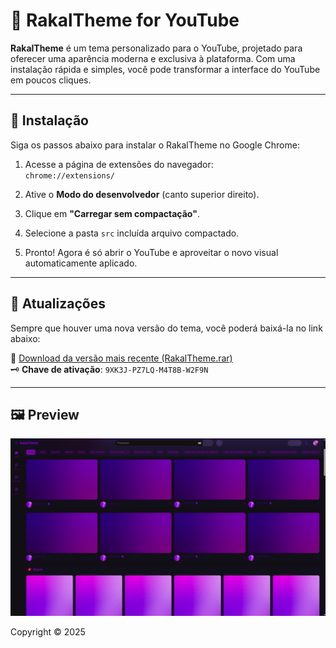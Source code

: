 # 🎨 RakalTheme for YouTube

**RakalTheme** é um tema personalizado para o YouTube, projetado para oferecer uma aparência moderna e exclusiva à plataforma. Com uma instalação rápida e simples, você pode transformar a interface do YouTube em poucos cliques.

---

## 🚀 Instalação

Siga os passos abaixo para instalar o RakalTheme no Google Chrome:

1. Acesse a página de extensões do navegador:  
   `chrome://extensions/`

2. Ative o **Modo do desenvolvedor** (canto superior direito).

3. Clique em **"Carregar sem compactação"**.

4. Selecione a pasta `src` incluída arquivo compactado.

5. Pronto! Agora é só abrir o YouTube e aproveitar o novo visual automaticamente aplicado.

---

## 🔄 Atualizações

Sempre que houver uma nova versão do tema, você poderá baixá-la no link abaixo:

🔗 [Download da versão mais recente (RakalTheme.rar)](https://github.com/romay2k/yt-theme/blob/main/RakalTheme.rar)  
🗝️ **Chave de ativação**: `9XK3J-PZ7LQ-M4T8B-W2F9N`

---

## 🖼️ Preview

![Preview do RakalTheme](preview.png)

Copyright © 2025
